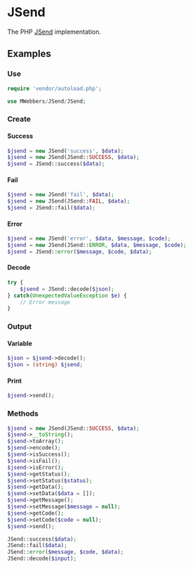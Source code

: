 # JSend

The PHP [JSend](https://labs.omniti.com/labs/jsend) implementation.

## Examples

### Use

```PHP
require 'vendor/autoload.php';

use MWebbers/JSend/JSend;
```

### Create

#### Success

```PHP
$jsend = new JSend('success', $data);
$jsend = new JSend(JSend::SUCCESS, $data);
$jsend = JSend::success($data);
```

#### Fail

```PHP
$jsend = new JSend('fail', $data);
$jsend = new JSend(JSend::FAIL, $data);
$jsend = JSend::fail($data);
```

#### Error

```PHP
$jsend = new JSend('error', $data, $message, $code);
$jsend = new JSend(JSend::ERROR, $data, $message, $code);
$jsend = JSend::error($message, $code, $data);
```

#### Decode

```PHP
try {
	$jsend = JSend::decode($json);
} catch(UnexpectedValueException $e) {
	// Error message
}
```

### Output

#### Variable

```PHP
$json = $jsend->decode();
$json = (string) $jsend;
```

#### Print

```PHP
$jsend->send();
```

### Methods

```PHP
$jsend = new JSend(JSend::SUCCESS, $data);
$jsend->__toString();
$jsend->toArray();
$jsend->encode();
$jsend->isSuccess();
$jsend->isFail();
$jsend->isError();
$jsend->getStatus();
$jsend->setStatus($status);
$jsend->getData();
$jsend->setData($data = []);
$jsend->getMessage();
$jsend->setMessage($message = null);
$jsend->getCode();
$jsend->setCode($code = null);
$jsend->send();
```

```PHP
JSend::success($data);
JSend::fail($data);
JSend::error($message, $code, $data);
JSend::decode($input);
```
